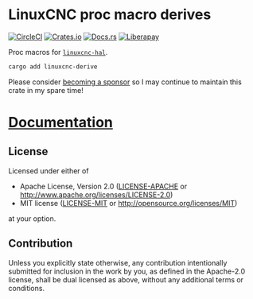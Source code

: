 # LinuxCNC proc macro derives

[![CircleCI](https://circleci.com/gh/jamwaffles/linuxcnc-hal-rs.svg?style=shield)](https://circleci.com/gh/jamwaffles/linuxcnc-hal-rs)
[![Crates.io](https://img.shields.io/crates/v/linuxcnc-derive.svg)](https://crates.io/crates/linuxcnc-derive)
[![Docs.rs](https://docs.rs/linuxcnc-derive/badge.svg)](https://docs.rs/linuxcnc-derive)
[![Liberapay](https://img.shields.io/badge/donate-liberapay-yellow.svg)](https://liberapay.com/jamwaffles)

Proc macros for [`linuxcnc-hal`](https://crates.io/crates/linuxcnc-hal).

```bash
cargo add linuxcnc-derive
```

Please consider [becoming a sponsor](https://github.com/sponsors/jamwaffles/) so I may continue to maintain this crate in my spare time!

# [Documentation](https://docs.rs/linuxcnc-derive)

## License

Licensed under either of

- Apache License, Version 2.0 ([LICENSE-APACHE](LICENSE-APACHE) or
  http://www.apache.org/licenses/LICENSE-2.0)
- MIT license ([LICENSE-MIT](LICENSE-MIT) or http://opensource.org/licenses/MIT)

at your option.

## Contribution

Unless you explicitly state otherwise, any contribution intentionally submitted for inclusion in the
work by you, as defined in the Apache-2.0 license, shall be dual licensed as above, without any
additional terms or conditions.

